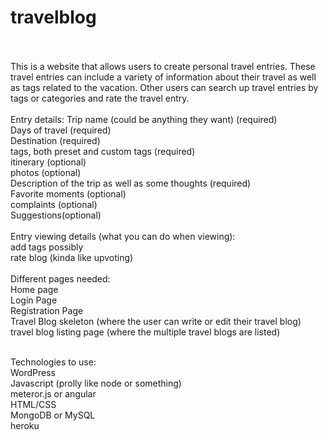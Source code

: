 # travelblog
 <br /> <br />
This is a website that allows users to create personal travel entries. These travel entries can include a variety of information about their travel as well as tags related to the vacation. Other users can search up travel entries by tags or categories and rate the travel entry.  <br />
 <br />
Entry details: 
Trip name (could be anything they want) (required)  <br />
Days of travel (required) <br />
Destination (required) <br />
tags, both preset and custom tags (required) <br />
itinerary (optional) <br />
photos (optional) <br />
Description of the trip as well as some thoughts (required) <br />
Favorite moments (optional) <br />
complaints (optional) <br />
Suggestions(optional) <br />
 <br />
Entry viewing details (what you can do when viewing): <br />
add tags possibly <br />
rate blog (kinda like upvoting) <br />
 <br />
Different pages needed: <br />
Home page <br />
Login Page <br />
Registration Page <br />
Travel Blog skeleton (where the user can write or edit their travel blog) <br />
travel blog listing page (where the multiple travel blogs are listed) <br />

 <br /> 
Technologies to use: <br />
WordPress <br />
Javascript (prolly like node or something) <br />
meteror.js or angular <br />
HTML/CSS <br />
MongoDB or MySQL<br />
heroku <br/>

